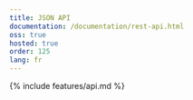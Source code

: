 ```yaml
---
title: JSON API
documentation: /documentation/rest-api.html
oss: true
hosted: true
order: 125
lang: fr
---
```


{% include features/api.md %}
